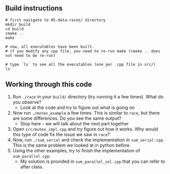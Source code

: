 ## Build instructions

```
# first navigate to 05-data-races/ directory
mkdir build
cd build
cmake ..
make

# now, all executables have been built.
# if you modify any cpp file, you need to re-run make (cmake .. does not need to be re-run)

# type `ls` to see all the executables (one per .cpp file in src/)
ls
```


## Working through this code
1. Run `./race` in your `build/` directory (try running it a few times). What do you observe?
   * Look at the code and try to figure out what is going on 
2. Now run `./mutex_example` a few times. This is similar to `race`, but there are some differences. Do you see the same output?
   * Stop here - we will talk about the next part together
3. Open `src/mutex_impl.cpp` and try figure out how it works. Why would this type of code fix the issue we saw in `race`?
4. Now, run `./sum_serial` and check the implementation in `sum_serial.cpp`. This is the same problem we looked at in python before.
5. Using the other examples, try to finish the implementation of `sum_parallel.cpp`.
   * My solution is provided in `sum_parallel_sol.cpp` that you can refer to after class.
